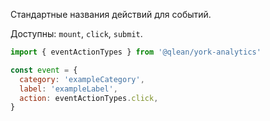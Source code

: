 Стандартные названия действий для событий.

Доступны: `mount`, `click`, `submit`.

```js static
import { eventActionTypes } from '@qlean/york-analytics'

const event = {
  category: 'exampleCategory',
  label: 'exampleLabel',
  action: eventActionTypes.click,
}
```


